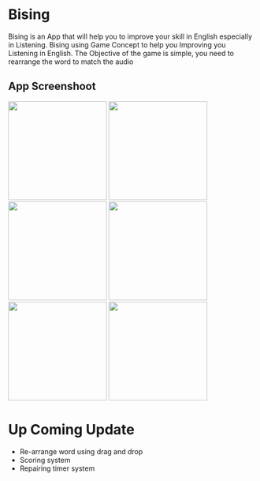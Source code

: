 # Bising
Bising is an App that will help you to improve your skill in English especially in Listening. Bising using Game Concept to help you Improving you Listening in English. The Objective of the game is simple, you need to rearrange the word to match the audio 

## App Screenshoot
<p align="left">
  <img src="https://user-images.githubusercontent.com/69495883/183021641-8f996e86-2a06-478c-bee6-d7691b363d58.png" width="200">
  <img src="https://user-images.githubusercontent.com/69495883/183021648-5ac1682c-727c-4094-ab36-6f906066b24e.png" width="200">
  <img src="https://user-images.githubusercontent.com/69495883/183021651-276239db-a4ad-48bd-8f91-8ca25d35a394.png" width="200">
  <img src="https://user-images.githubusercontent.com/69495883/183021652-0e371074-53a2-4e7f-be6e-b414060856d8.png" width="200">
  <img src="https://user-images.githubusercontent.com/69495883/183021654-0f0442b8-0c54-4334-83c0-69f3c6066a0f.png" width="200">
  <img src="https://user-images.githubusercontent.com/69495883/183021659-b0f09a20-615f-4734-9607-829f8fee8786.png" width="200">
</p>

# Up Coming Update
- Re-arrange word using drag and drop
- Scoring system
- Repairing timer system
